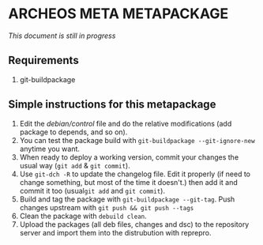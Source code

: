 ARCHEOS META METAPACKAGE
===========================

*This document is still in progress*

Requirements
------------
1.   git-buildpackage

Simple instructions for this metapackage
----------------------------------------
1.   Edit the *debian/control* file and do the relative modifications (add package to depends, and so on).
2.   You can test the package build with `git-buildpackage --git-ignore-new` anytime you want.
3.   When ready to deploy a working version, commit your changes the usual way (`git add` & `git commit`).
4.   Use `git-dch -R` to update the changelog file. 
     Edit it properly (if need to change something, but most of the time it doesn't.) then add it and 
     commit it too (usual`git add` and `git commit`).
5.   Build and tag the package with `git-buildpackage --git-tag`. Push changes upstream with 
     `git push && git push --tags`
6.   Clean the package with `debuild clean`.
7.   Upload the packages (all deb files, changes and dsc) to the repository server and import them into 
     the distrubution with reprepro.
